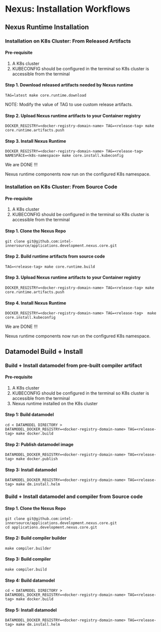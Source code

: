 # Nexus: Installation Workflows

## Nexus Runtime Installation

### Installation on K8s Cluster: From Released Artifacts

#### Pre-requisite

1. A K8s cluster
2. KUBECONFIG should be configured in the terminal so K8s cluster is accessible from the terminal

#### Step 1. Download released artifacts needed by Nexus runtime

```
TAG=latest make core.runtime.download
```

NOTE: Modify the value of TAG to use custom release artifacts.

#### Step 2. Upload Nexus runtime artifacts to your Container registry

```
DOCKER_REGISTRY=<docker-registry-domain-name> TAG=<release-tag> make core.runtime.artifacts.push
```
#### Step 3. Install Nexus Runtime

```
DOCKER_REGISTRY=<docker-registry-domain-name> TAG=<release-tag> NAMESPACE=<k8s-namespace> make core.install.kubeconfig
```

We are DONE !!!

Nexus runtime components now run on the configured K8s namespace.

### Installation on K8s Cluster: From Source Code

#### Pre-requisite

1. A K8s cluster
2. KUBECONFIG should be configured in the terminal so K8s cluster is accessible from the terminal

#### Step 1. Clone the Nexus Repo

```
git clone git@github.com:intel-innersource/applications.development.nexus.core.git 
```

#### Step 2. Build runtime artifacts from source code

```
TAG=<release-tag> make core.runtime.build
```

#### Step 3. Upload Nexus runtime artifacts to your Container registry

```
DOCKER_REGISTRY=<docker-registry-domain-name> TAG=<release-tag> make core.runtime.artifacts.push
```

#### Step 4. Install Nexus Runtime

```
DOCKER_REGISTRY=<docker-registry-domain-name> TAG=<release-tag>  make core.install.kubeconfig
```

We are DONE !!!

Nexus runtime components now run on the configured K8s namespace.

## Datamodel Build + Install

### Build + Install datamodel from pre-built compiler artifact

#### Pre-requisite

1. A K8s cluster
2. KUBECONFIG should be configured in the terminal so K8s cluster is accessible from the terminal
3. Nexus runtime installed on the K8s cluster

#### Step 1: Build datamodel

```
cd < DATAMODEL DIRECTORY >
DATAMODEL_DOCKER_REGISTRY=<docker-registry-domain-name> TAG=<release-tag> make docker.build
```

#### Step 2: Publish datamodel image

```
DATAMODEL_DOCKER_REGISTRY=<docker-registry-domain-name> TAG=<release-tag> make docker.publish
```
#### Step 3: Install datamodel

```
DATAMODEL_DOCKER_REGISTRY=<docker-registry-domain-name> TAG=<release-tag> make dm.install.helm
```

### Build + Install datamodel and compiler from Source code

#### Step 1. Clone the Nexus Repo

```
git clone git@github.com:intel-innersource/applications.development.nexus.core.git 
cd applications.development.nexus.core.git 
```

#### Step 2: Build compiler builder

```
make compiler.builder
```

#### Step 3: Build compiler

```
make compiler.build
```

#### Step 4: Build datamodel

```
cd < DATAMODEL DIRECTORY >
DATAMODEL_DOCKER_REGISTRY=<docker-registry-domain-name> TAG=<release-tag> make docker.build
```

#### Step 5: Install datamodel

```
DATAMODEL_DOCKER_REGISTRY=<docker-registry-domain-name> TAG=<release-tag> make dm.install.helm
```
